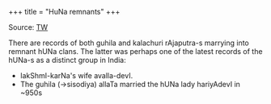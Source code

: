 +++
title = "HuNa remnants"
+++

Source: [TW](https://x.com/blog_supplement/status/1885592747803107809)

There are records of both guhila and kalachuri rAjaputra-s marrying into remnant hUNa clans. The latter was perhaps one of the latest records of the hUNa-s as a distinct group in India: 

- lakShmI-karNa's wife avalla-devI.
- The guhila (->sisodiya) allaTa married the hUNa lady hariyAdevI in ~950s